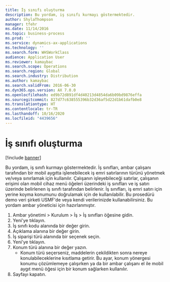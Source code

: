 ```yaml
---
title: İş sınıfı oluşturma
description: Bu yordam, iş sınıfı kurmayı göstermektedir.
author: ShylaThompson
manager: tfehr
ms.date: 11/14/2016
ms.topic: business-process
ms.prod: ''
ms.service: dynamics-ax-applications
ms.technology: ''
ms.search.form: WHSWorkClass
audience: Application User
ms.reviewer: kamaybac
ms.search.scope: Operations
ms.search.region: Global
ms.search.industry: Distribution
ms.author: kamaybac
ms.search.validFrom: 2016-06-30
ms.dyn365.ops.version: AX 7.0.0
ms.openlocfilehash: ed9b72d891df4d40213d4854da6b09bd9876effa
ms.sourcegitcommit: 827d77c638555396b32d36af5d22d1b61dafb0e8
ms.translationtype: HT
ms.contentlocale: tr-TR
ms.lasthandoff: 10/16/2020
ms.locfileid: "4439656"
---
```

# <a name="create-a-work-class"></a>İş sınıfı oluşturma

[!include [banner](../../includes/banner.md)]

Bu yordam, iş sınıfı kurmayı göstermektedir. İş sınıfları, ambar çalışanı tarafından bir mobil aygıtta işlenebilecek iş emri satırlarının türünü yönetmek ve/veya sınırlamak için kullanılır. Çalışanın işleyebileceği satırlar, çalışanın erişimi olan mobil cihaz menü öğeleri üzerindeki iş sınıfları ve iş satırı üzerinde belirlenen iş sınıfı tarafından belirlenir. İş sınıfları, iş emri satırı için yerine koyma konumunu doğrulamak için de kullanılabilir. Bu prosedürü demo veri şirketi USMF'de veya kendi verilerinizde kullanabilirsiniz. Bu yordam ambar yöneticisi için hazırlanmıştır.

1. Ambar yönetimi > Kurulum > İş > İş sınıfları öğesine gidin.
2. Yeni'ye tıklayın.
3. İş sınıfı kodu alanında bir değer girin.
4. Açıklama alanına bir değer girin.
5. İş siparişi türü alanında bir seçenek seçin.
6. Yeni'ye tıklayın.
7. Konum türü alanına bir değer yazın.
    * Konum türü seçerseniz, maddelerin çekildikten sonra nereye konulabileceklerine kısıtlama getirir. Bu ayar, konum yönergesi konumu çözümlemeye çalışırken ya da bir ambar çalışanı el ile mobil aygıt menü öğesi için bir konum sağlarken kullanılır.  
8. Sayfayı kapatın.

